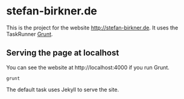 stefan-birkner.de
=================

This is the project for the website http://stefan-birkner.de. It uses the TaskRunner [Grunt](http://gruntjs.com/).

Serving the page at localhost
-----------------------------

You can see the website at http://localhost:4000 if you run Grunt.

    grunt

The default task uses Jekyll to serve the site.

